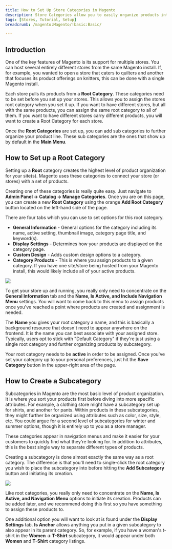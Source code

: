 ```yaml
---
title: How to Set Up Store Categories in Magento
description: Store Categories allow you to easily organize products into different stores hosted through Magento.
tags: [Stores, Tutorial, Setup]
breadcrumb: /magento:Magento/!basic:Basic/

---
```


Introduction
-----

One of the key features of Magento is its support for multiple stores. You can host several entirely different stores from the same Magento install. If, for example, you wanted to open a store that caters to quilters and another that focuses its product offerings on knitters, this can be done with a single Magento install.

Each store pulls its products from a **Root Category**. These categories need to be set before you set up your stores. This allows you to assign the stores root category when you set it up. If you want to have different stores, but all with the same products, you can assign the same root category to all of them. If you want to have different stores carry different products, you will want to create a Root Category for each store.

Once the **Root Categories** are set up, you can add sub categories to further organize your product line. These sub categories are the ones that show up by default in the **Main Menu**.

How to Set up a Root Category
-----

Setting up a **Root** category creates the highest level of product organization for your site(s). Magento uses these categories to connect your store (or stores) with a set of products.

Creating one of these categories is really quite easy. Just navigate to **Admin Panel -> Catalog -> Manage Categories**. Once you are on this page, you can create a new **Root Category** using the orange **Add Root Category** button located on the left-hand side of the page. 

There are four tabs which you can use to set options for this root category.

* **General Information** - General options for the category including its name, active setting, thumbnail image, category page title, and keyword(s).
* **Display Settings** - Determines how your products are displayed on the category page.
* **Custom Design** - Adds custom design options to a category.
* **Category Products** - This is where you assign products to a given category. If you have one site/store being hosted from your Magento install, this would likely include all of your active products.

![][category]

To get your store up and running, you really only need to concentrate on the **General Information** tab and the **Name, Is Active, and Include Navigation Menu** settings. You will want to come back to this menu to assign products once you've reached a point where products are created and assignment is needed.

The **Name** you gives your root category a name, and this is basically a background resource that doesn't need to appear anywhere on the frontend. It is the name you can best associate with your assigned store. Typically, users opt to stick with "Default Category" if they're just using a single root category and further organizing products by subcategory.

Your root category needs to be **active** in order to be assigned. Once you've set your category up to your personal preferences, just hit the **Save Category** button in the upper-right area of the page.

How to Create a Subcategory
-----

Subcategories in Magento are the most basic level of product organization. It is where you sort your products first before diving into more specific attributes. For example, a clothing store might have a subcategory set up for shirts, and another for pants. Within products in these subcategories, they might further be organized using attributes such as color, size, style, etc. You could argue for a second level of subcategories for winter and summer options, though it is entirely up to you as a store manager.

These categories appear in navigation menus and make it easier for your customers to quickly find what they're looking for. In addition to attributes, this is the best single way to separate different types of products.

Creating a subcategory is done almost exactly the same way as a root category. The difference is that you'll need to single-click the root category you wish to place the subcategory into before hitting the **Add Subcategory** button and initiating its creation.

![][category2]

Like root categories, you really only need to concentrate on the **Name, Is Active, and Navigation Menu** options to initiate its creation. Products can be added later, and we recommend doing this first so you have something to assign these products to.

One additional option you will want to look at is found under the **Display Settings** tab. **Is Anchor** allows anything you put in a given subcategory to also appear in its parent category. So, for example, if you have a woman's t-shirt in the **Women -> T-Shirt** subcategory, it would appear under both **Women** and **T-Shirt** category listings.

[category]: assets/root_category_1.jpeg
[category2]: assets/subcategory_1.jpeg